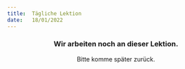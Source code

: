 ```yaml
---
title:  Tägliche Lektion
date:   18/01/2022
---
```


### <center>Wir arbeiten noch an dieser Lektion.</center>
<center>Bitte komme später zurück.</center>
